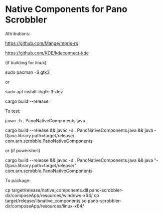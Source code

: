 # Native Components for Pano Scrobbler

Attributions:

https://github.com/Mange/mpris-rs

https://github.com/KDE/kdeconnect-kde

(if building for linux)

sudo pacman -S gtk3

or

sudo apt install libgtk-3-dev

cargo build --release



To test: 

javac -h . PanoNativeComponents.java

cargo build --release && javac -d . PanoNativeComponents.java && java -Djava.library.path=target/release/ com.arn.scrobble.PanoNativeComponents

or (if powershell)

cargo build --release && javac -d . PanoNativeComponents.java && java "-Djava.library.path=target/release/" com.arn.scrobble.PanoNativeComponents


To package:

cp target/release/native_components.dll pano-scrobbler-dir/composeApp/resources/windows-x64/
cp target/release/libnative_components.so pano-scrobbler-dir/composeApp/resources/linux-x64/
